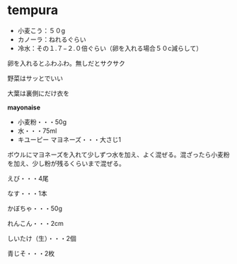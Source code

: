 # tempura

- 小麦こう：５０g
- カノーラ：ねれるぐらい
- 冷水：その１.７−２.０倍ぐらい（卵を入れる場合５０c減らして）

卵を入れるとふわふわ。無しだとサクサク

野菜はサッとでいい

大葉は裏側にだけ衣を



**mayonaise**

- 小麦粉・・・50g
- 水・・・75ml
- キユーピー マヨネーズ・・・大さじ1

ボウルにマヨネーズを入れて少しずつ水を加え、よく混ぜる。混ざったら小麦粉を加え、少し粉が残るくらいまで混ぜる。



えび・・・4尾

なす・・・1本

かぼちゃ・・・50g

れんこん・・・2cm

しいたけ（生）・・・2個

青じそ・・・2枚
